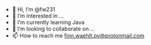 - 👋 Hi, I’m @fw231
- 👀 I’m interested in ...
- 🌱 I’m currently learning Java
- 💞️ I’m looking to collaborate on ...
- 📫 How to reach me finn.waehlt.pv@protonmail.com

<!---
fw231/fw231 is a ✨ special ✨ repository because its `README.md` (this file) appears on your GitHub profile.
You can click the Preview link to take a look at your changes.
--->
